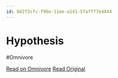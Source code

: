 ```yaml
---
id: 0d2f3cfc-f96e-11ee-a1d1-5faff77e4844
---
```


# Hypothesis
#Omnivore

[Read on Omnivore](https://omnivore.app/me/hypothesis-18ed6870144)
[Read Original](https://hypothes.is/a/v2VzgvlpEe6-TiPyAWbvGQ)


